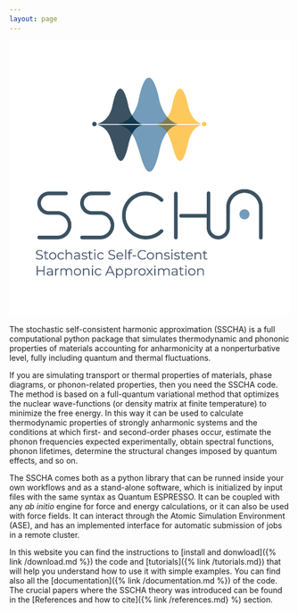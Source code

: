 ```yaml
---
layout: page
---
```


![A test image](img/SSCHA_Logo_original_bertikala.png)

The stochastic self-consistent harmonic approximation (SSCHA) is a full computational python package that simulates thermodynamic and phononic properties of materials accounting for anharmonicity at a nonperturbative level, fully including quantum and thermal fluctuations.

If you are simulating transport or thermal properties of materials, phase diagrams, or phonon-related properties, then you need the SSCHA code. The method is based on a full-quantum variational method that optimizes the nuclear wave-functions (or density matrix at finite temperature) to minimize the free energy. In this way it can be used to calculate thermodynamic properties of strongly anharmonic systems and the conditions at which first- and second-order phases occur, estimate the phonon frequencies expected experimentally, obtain spectral functions, phonon lifetimes, determine the structural changes imposed by quantum effects, and so on.  

The SSCHA comes both as a python library that can be runned inside your own workflows and as a stand-alone software, which is initialized by input files with the same syntax as Quantum ESPRESSO. It can be coupled with any *ab initio* engine for force and energy calculations, or it can also be used with force fields. It can interact through the Atomic Simulation Environment (ASE), and has an implemented interface for automatic submission of jobs in a remote cluster.

In this website you can find the instructions to [install and donwload]({% link /download.md %}) the code and [tutorials]({% link /tutorials.md}) that will help you understand how to use it with simple examples. You can find also all the [documentation]({% link /documentation.md %}) of the code. The crucial papers where the SSCHA theory was introduced can be found in the [References and how to cite]({% link /references.md} %) section.
